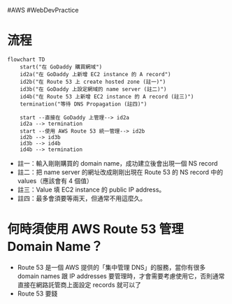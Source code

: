 #AWS #WebDevPractice 

# 流程

```mermaid
flowchart TD
    start("在 GoDaddy 購買網域")
    id2a("在 GoDaddy 上新增 EC2 instance 的 A record")
    id2b("在 Route 53 上 create hosted zone (註一)")
    id3b("在 GoDaddy 上設定網域的 name server (註二)")
    id4b("在 Route 53 上新增 EC2 instance 的 A record (註三)")
    termination("等待 DNS Propagation (註四)")

    start --直接在 GoDaddy 上管理--> id2a
    id2a --> termination
    start --使用 AWS Route 53 統一管理--> id2b
    id2b --> id3b
    id3b --> id4b
    id4b --> termination
```

- 註一：輸入剛剛購買的 domain name，成功建立後會出現一個 NS record
- 註二：把 name server 的網址改成剛剛出現在 Route 53 的 NS record 中的 values（應該會有 4 個值）
- 註三：Value 填 EC2 instance 的 public IP address。
- 註四：最多會須要等兩天，但通常不用這麼久。

# 何時須使用 AWS Route 53 管理 Domain Name？

- Route 53 是一個 AWS 提供的「集中管理 DNS」的服務，當你有很多 domain names 跟 IP addresses 要管理時，才會需要考慮使用它，否則通常直接在網路託管商上面設定 records 就可以了
- Route 53 要錢
